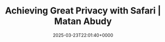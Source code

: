 ---
title: Achieving Great Privacy with Safari | Matan Abudy
slug: 20250323T220140
date: 2025-03-23T22:01:40+0000
params:
  url: https://matanabudy.com/achieving-great-privacy-with-safari/
tags:
- macos
- ios
- safari
- privacy
---